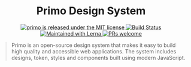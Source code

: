 <h1 align="center">
  Primo Design System
</h1>
<p align="center">
  <a href="https://github.com/primo-design-system/primo/blob/main/LICENSE">
    <img src="https://img.shields.io/badge/license-MIT-green" alt="primo is released under the MIT license" />
  </a>
  <a href="https://circleci.com/gh/primo-design-system/primo">
    <img src="https://circleci.com/gh/primo-design-system/primo.svg?style=shield" alt="Build Status" />
  </a>
  <a href="https://lerna.js.org/">
    <img src="https://img.shields.io/badge/maintained%20with-lerna-cc00ff.svg" alt="Maintained with Lerna" />
  </a>
  <a href="https://github.com/primo-design-system/primo/blob/main/.github/CONTRIBUTING.md">
    <img src="https://img.shields.io/badge/PRs-welcome-brightgreen.svg" alt="PRs welcome" />
  </a>
</p>

> Primo is an open-source design system that makes it easy to build high quality 
> and accessible web applications. The system includes designs, token, styles 
> and components built using modern JavaScript.
